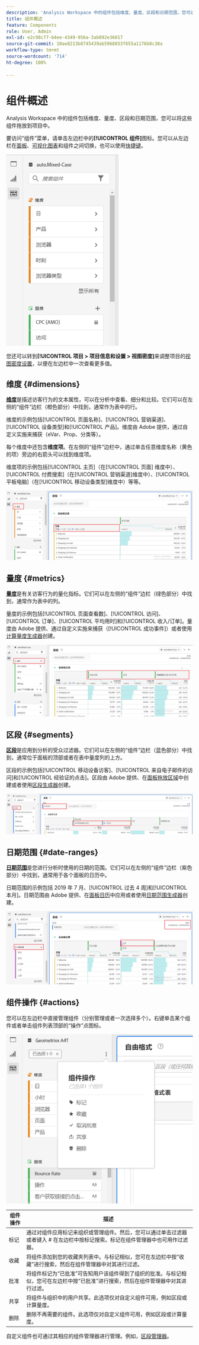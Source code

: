 ```yaml
---
description: 'Analysis Workspace 中的组件包括维度、量度、区段和日期范围，您可以将这些组件拖放到项目中。 '
title: 组件概述
feature: Components
role: User, Admin
exl-id: e2c98c77-64ee-4349-956a-3ab092e36017
source-git-commit: 10ae8213b8745439ab5968853f655a1176b8c38a
workflow-type: tm+mt
source-wordcount: '714'
ht-degree: 100%

---
```


# 组件概述

Analysis Workspace 中的组件包括维度、量度、区段和日期范围，您可以将这些组件拖放到项目中。

要访问“组件”菜单，请单击左边栏中的&#x200B;**[!UICONTROL 组件]**&#x200B;图标。您可以从左边栏在[面板](https://experienceleague.adobe.com/docs/analytics/analyze/analysis-workspace/panels/panels.html?lang=zh-Hans)、[可视化图表](https://experienceleague.adobe.com/docs/analytics/analyze/analysis-workspace/visualizations/freeform-analysis-visualizations.html?lang=zh-Hans)和组件之间切换，也可以使用[快捷键](/help/analyze/analysis-workspace/build-workspace-project/fa-shortcut-keys.md)。

![](assets/component-overview.png)

您还可以转到&#x200B;**[!UICONTROL 项目 > 项目信息和设置 > 视图密度]**&#x200B;来调整项目的[视图密度设置](https://experienceleague.adobe.com/docs/analytics/analyze/analysis-workspace/build-workspace-project/view-density.html?lang=zh-Hans)，以便在左边栏中一次查看更多值。

## 维度 {#dimensions}

[**维度**](https://experienceleague.adobe.com/docs/analytics/components/dimensions/overview.html?lang=zh-Hans)是描述访客行为的文本属性，可以在分析中查看、细分和比较。它们可以在左侧的“组件”边栏（橙色部分）中找到，通常作为表中的行。

维度的示例包括[!UICONTROL 页面名称]、[!UICONTROL 营销渠道]、[!UICONTROL 设备类型]和[!UICONTROL 产品]。维度由 Adobe 提供，通过自定义实施来捕获（eVar、Prop、分类等）。

每个维度中还包含&#x200B;**维度项**。在左侧的“组件”边栏中，通过单击任意维度名称（黄色的项）旁边的右箭头可以找到维度项。

维度项的示例包括[!UICONTROL 主页]（在[!UICONTROL 页面] 维度中）、[!UICONTROL 付费搜索]（在[!UICONTROL 营销渠道]维度中）、[!UICONTROL 平板电脑]（在[!UICONTROL 移动设备类型]维度中）等等。

![](assets/dimensions.png)

## 量度 {#metrics}

[**量度**](https://experienceleague.adobe.com/docs/analytics/components/metrics/overview.html?lang=zh-Hans)是有关访客行为的量化指标。它们可以在左侧的“组件”边栏（绿色部分）中找到，通常作为表中的列。

量度的示例包括[!UICONTROL 页面查看数]、[!UICONTROL 访问]、[!UICONTROL 订单]、[!UICONTROL 平均用时]和[!UICONTROL 收入/订单]。量度由 Adobe 提供、通过自定义实施来捕获（[!UICONTROL 成功事件]）或者使用[计算量度生成器](https://experienceleague.adobe.com/docs/analytics/components/calculated-metrics/calcmetric-workflow/cm-build-metrics.html?lang=zh-Hans)创建。

![](assets/metrics.png)

## 区段 {#segments}

[**区段**](https://experienceleague.adobe.com/docs/analytics/analyze/analysis-workspace/components/segments/t-freeform-project-segment.html?lang=zh-Hans)是应用到分析的受众过滤器。它们可以在左侧的“组件”边栏（蓝色部分）中找到，通常位于面板的顶部或者在表中量度列的上方。

区段的示例包括[!UICONTROL 移动设备访客]、[!UICONTROL 来自电子邮件的访问]和[!UICONTROL 经验证的点击]。区段由 Adobe 提供、在[面板拖放区域](https://experienceleague.adobe.com/docs/analytics/analyze/analysis-workspace/panels/panels.html)中创建或者使用[区段生成器](https://experienceleague.adobe.com/docs/analytics/components/segmentation/segmentation-workflow/seg-build.html?lang=zh-Hans)创建。

![](assets/segments.png)

## 日期范围 {#date-ranges}

[**日期范围**](https://experienceleague.adobe.com/docs/analytics/analyze/analysis-workspace/components/calendar-date-ranges/calendar.html?lang=zh-Hans)是您进行分析时使用的日期的范围。它们可以在左侧的“组件”边栏（紫色部分）中找到，通常用于各个面板的日历中。

日期范围的示例包括 2019 年 7 月、[!UICONTROL 过去 4 周]和[!UICONTROL 本月]。日期范围由 Adobe 提供、在[面板日历](https://experienceleague.adobe.com/docs/analytics/analyze/analysis-workspace/panels/panels.html)中应用或者使用[日期范围生成器](https://experienceleague.adobe.com/docs/analytics/analyze/analysis-workspace/components/calendar-date-ranges/custom-date-ranges.html?lang=zh-Hans)创建。

![](assets/date-ranges.png)

## 组件操作 {#actions}

您可以在左边栏中直接管理组件（分别管理或者一次选择多个）。右键单击某个组件或者单击组件列表顶部的“操作”点图标。

![](assets/component-actions.png)

| 组件操作 | 描述 |
|--- |--- |
| 标记 | 通过对组件应用标记来组织或管理组件。然后，您可以通过单击过滤器或者键入 # 在左边栏中按标记搜索。标记在组件管理器中也可用作过滤器。 |
| 收藏 | 将组件添加到您的收藏夹列表中。与标记相似，您可在左边栏中按“收藏”进行搜索，然后在组件管理器中对其进行过滤。 |
| 批准 | 将组件标记为“已批准”可告知用户该组件得到了组织的批准。与标记相似，您可在左边栏中按“已批准”进行搜索，然后在组件管理器中对其进行过滤。 |
| 共享 | 将组件与组织中的用户共享。此选项仅对自定义组件可用，例如区段或计算量度。 |
| 删除 | 删除不再需要的组件。此选项仅对自定义组件可用，例如区段或计算量度。 |

自定义组件也可通过其相应的组件管理器进行管理。例如，[区段管理器](/help/components/segmentation/segmentation-workflow/seg-manage.md)。

